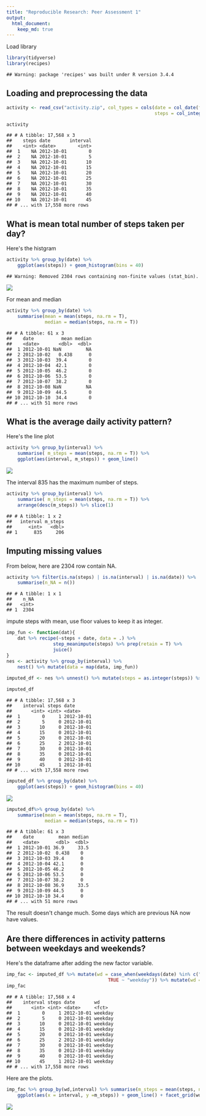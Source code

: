 ```yaml
---
title: "Reproducible Research: Peer Assessment 1"
output: 
  html_document:
    keep_md: true
---
```


Load library


```r
library(tidyverse)
library(recipes)
```

```
## Warning: package 'recipes' was built under R version 3.4.4
```

## Loading and preprocessing the data


```r
activity <- read_csv("activity.zip", col_types = cols(date = col_date(format = "%Y-%m-%d"), 
                                                      steps = col_integer()), na = "NA")
```


```r
activity
```

```
## # A tibble: 17,568 x 3
##    steps date       interval
##    <int> <date>        <int>
##  1    NA 2012-10-01        0
##  2    NA 2012-10-01        5
##  3    NA 2012-10-01       10
##  4    NA 2012-10-01       15
##  5    NA 2012-10-01       20
##  6    NA 2012-10-01       25
##  7    NA 2012-10-01       30
##  8    NA 2012-10-01       35
##  9    NA 2012-10-01       40
## 10    NA 2012-10-01       45
## # ... with 17,558 more rows
```

## What is mean total number of steps taken per day?

Here's the histgram

```r
activity %>% group_by(date) %>% 
    ggplot(aes(steps)) + geom_histogram(bins = 40)
```

```
## Warning: Removed 2304 rows containing non-finite values (stat_bin).
```

![](PA1_template_files/figure-html/unnamed-chunk-4-1.png)<!-- -->

For mean and median

```r
activity %>% group_by(date) %>% 
    summarise(mean = mean(steps, na.rm = T),
              median = median(steps, na.rm = T))
```

```
## # A tibble: 61 x 3
##    date          mean median
##    <date>       <dbl>  <dbl>
##  1 2012-10-01 NaN         NA
##  2 2012-10-02   0.438      0
##  3 2012-10-03  39.4        0
##  4 2012-10-04  42.1        0
##  5 2012-10-05  46.2        0
##  6 2012-10-06  53.5        0
##  7 2012-10-07  38.2        0
##  8 2012-10-08 NaN         NA
##  9 2012-10-09  44.5        0
## 10 2012-10-10  34.4        0
## # ... with 51 more rows
```


## What is the average daily activity pattern?


Here's the line plot

```r
activity %>% group_by(interval) %>% 
    summarise( m_steps = mean(steps, na.rm = T)) %>% 
    ggplot(aes(interval, m_steps)) + geom_line()
```

![](PA1_template_files/figure-html/unnamed-chunk-6-1.png)<!-- -->

The interval 835 has the maximum number of steps.

```r
activity %>% group_by(interval) %>% 
    summarise( m_steps = mean(steps, na.rm = T)) %>% 
    arrange(desc(m_steps)) %>% slice(1)
```

```
## # A tibble: 1 x 2
##   interval m_steps
##      <int>   <dbl>
## 1      835     206
```
## Imputing missing values

From below, here are 2304 row contain NA. 

```r
activity %>% filter(is.na(steps) | is.na(interval) | is.na(date)) %>% 
    summarise(n_NA = n())
```

```
## # A tibble: 1 x 1
##    n_NA
##   <int>
## 1  2304
```

impute steps with mean, use floor values to keep it as integer.

```r
imp_fun <- function(dat){
    dat %>% recipe(~steps + date, data = .) %>% 
                 step_meanimpute(steps) %>% prep(retain = T) %>% 
                 juice()
}
nes <- activity %>% group_by(interval) %>% 
    nest() %>% mutate(data = map(data, imp_fun))
                        
imputed_df <- nes %>% unnest() %>% mutate(steps = as.integer(steps)) %>% arrange(date)

imputed_df
```

```
## # A tibble: 17,568 x 3
##    interval steps date      
##       <int> <int> <date>    
##  1        0     1 2012-10-01
##  2        5     0 2012-10-01
##  3       10     0 2012-10-01
##  4       15     0 2012-10-01
##  5       20     0 2012-10-01
##  6       25     2 2012-10-01
##  7       30     0 2012-10-01
##  8       35     0 2012-10-01
##  9       40     0 2012-10-01
## 10       45     1 2012-10-01
## # ... with 17,558 more rows
```


```r
imputed_df %>% group_by(date) %>% 
    ggplot(aes(steps)) + geom_histogram(bins = 40)
```

![](PA1_template_files/figure-html/unnamed-chunk-10-1.png)<!-- -->

```r
imputed_df%>% group_by(date) %>% 
    summarise(mean = mean(steps, na.rm = T),
              median = median(steps, na.rm = T))
```

```
## # A tibble: 61 x 3
##    date         mean median
##    <date>      <dbl>  <dbl>
##  1 2012-10-01 36.9     33.5
##  2 2012-10-02  0.438    0  
##  3 2012-10-03 39.4      0  
##  4 2012-10-04 42.1      0  
##  5 2012-10-05 46.2      0  
##  6 2012-10-06 53.5      0  
##  7 2012-10-07 38.2      0  
##  8 2012-10-08 36.9     33.5
##  9 2012-10-09 44.5      0  
## 10 2012-10-10 34.4      0  
## # ... with 51 more rows
```
The result doesn't change much. Some days which are previous NA now have values.


## Are there differences in activity patterns between weekdays and weekends?


Here's the dataframe after adding the new factor variable.

```r
imp_fac <- imputed_df %>% mutate(wd = case_when(weekdays(date) %in% c("Saturday", "Sunday") ~ "Weekend",
                                     TRUE ~ "weekday")) %>% mutate(wd = factor(wd))
imp_fac
```

```
## # A tibble: 17,568 x 4
##    interval steps date       wd     
##       <int> <int> <date>     <fct>  
##  1        0     1 2012-10-01 weekday
##  2        5     0 2012-10-01 weekday
##  3       10     0 2012-10-01 weekday
##  4       15     0 2012-10-01 weekday
##  5       20     0 2012-10-01 weekday
##  6       25     2 2012-10-01 weekday
##  7       30     0 2012-10-01 weekday
##  8       35     0 2012-10-01 weekday
##  9       40     0 2012-10-01 weekday
## 10       45     1 2012-10-01 weekday
## # ... with 17,558 more rows
```
Here are the plots.

```r
imp_fac %>% group_by(wd,interval) %>% summarise(m_steps = mean(steps, na.rm = T)) %>% 
    ggplot(aes(x = interval, y =m_steps)) + geom_line() + facet_grid(wd~.) + ylab("number of steps")
```

![](PA1_template_files/figure-html/unnamed-chunk-13-1.png)<!-- -->























